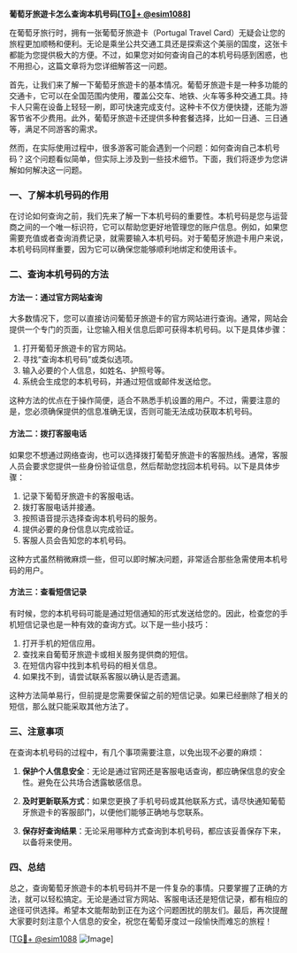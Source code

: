 **葡萄牙旅遊卡怎么查询本机号码[[TG💪+ @esim1088](https://t.me/s/esim1088)]**

在葡萄牙旅行时，拥有一张葡萄牙旅遊卡（Portugal Travel Card）无疑会让您的旅程更加顺畅和便利。无论是乘坐公共交通工具还是探索这个美丽的国度，这张卡都能为您提供极大的方便。不过，如果您对如何查询自己的本机号码感到困惑，也不用担心，这篇文章将为您详细解答这一问题。

首先，让我们来了解一下葡萄牙旅遊卡的基本情况。葡萄牙旅遊卡是一种多功能的交通卡，它可以在全国范围内使用，覆盖公交车、地铁、火车等多种交通工具。持卡人只需在设备上轻轻一刷，即可快速完成支付。这种卡不仅方便快捷，还能为游客节省不少费用。此外，葡萄牙旅遊卡还提供多种套餐选择，比如一日通、三日通等，满足不同游客的需求。

然而，在实际使用过程中，很多游客可能会遇到一个问题：如何查询自己本机号码？这个问题看似简单，但实际上涉及到一些技术细节。下面，我们将逐步为您讲解如何解决这一问题。

### 一、了解本机号码的作用

在讨论如何查询之前，我们先来了解一下本机号码的重要性。本机号码是您与运营商之间的一个唯一标识符，它可以帮助您更好地管理您的账户信息。例如，如果您需要充值或者查询消费记录，就需要输入本机号码。对于葡萄牙旅遊卡用户来说，本机号码同样重要，因为它可以确保您能够顺利地绑定和使用该卡。

### 二、查询本机号码的方法

#### 方法一：通过官方网站查询

大多数情况下，您可以直接访问葡萄牙旅遊卡的官方网站进行查询。通常，网站会提供一个专门的页面，让您输入相关信息后即可获得本机号码。以下是具体步骤：

1. 打开葡萄牙旅遊卡的官方网站。
2. 寻找“查询本机号码”或类似选项。
3. 输入必要的个人信息，如姓名、护照号等。
4. 系统会生成您的本机号码，并通过短信或邮件发送给您。

这种方法的优点在于操作简便，适合不熟悉手机设置的用户。不过，需要注意的是，您必须确保提供的信息准确无误，否则可能无法成功获取本机号码。

#### 方法二：拨打客服电话

如果您不想通过网络查询，也可以选择拨打葡萄牙旅遊卡的客服热线。通常，客服人员会要求您提供一些身份验证信息，然后帮助您找回本机号码。以下是具体步骤：

1. 记录下葡萄牙旅遊卡的客服电话。
2. 拨打客服电话并接通。
3. 按照语音提示选择查询本机号码的服务。
4. 提供必要的身份信息以完成验证。
5. 客服人员会告知您的本机号码。

这种方式虽然稍微麻烦一些，但可以即时解决问题，非常适合那些急需使用本机号码的用户。

#### 方法三：查看短信记录

有时候，您的本机号码可能是通过短信通知的形式发送给您的。因此，检查您的手机短信记录也是一种有效的查询方式。以下是一些小技巧：

1. 打开手机的短信应用。
2. 查找来自葡萄牙旅遊卡或相关服务提供商的短信。
3. 在短信内容中找到本机号码的相关信息。
4. 如果找不到，请尝试联系客服以确认是否遗漏。

这种方法简单易行，但前提是您需要保留之前的短信记录。如果已经删除了相关的短信，那么就只能采取其他方法了。

### 三、注意事项

在查询本机号码的过程中，有几个事项需要注意，以免出现不必要的麻烦：

1. **保护个人信息安全**：无论是通过官网还是客服电话查询，都应确保信息的安全性。避免在公共场合透露敏感信息。
   
2. **及时更新联系方式**：如果您更换了手机号码或其他联系方式，请尽快通知葡萄牙旅遊卡的客服部门，以便他们能够正确地与您联系。

3. **保存好查询结果**：无论采用哪种方式查询到本机号码，都应该妥善保存下来，以备将来使用。

### 四、总结

总之，查询葡萄牙旅遊卡的本机号码并不是一件复杂的事情。只要掌握了正确的方法，就可以轻松搞定。无论是通过官方网站、客服电话还是短信记录，都有相应的途径可供选择。希望本文能帮助到正在为这个问题困扰的朋友们。最后，再次提醒大家要时刻注意个人信息的安全，祝您在葡萄牙度过一段愉快而难忘的旅程！

[[TG💪+ @esim1088](https://t.me/s/esim1088) ![Image](https://i.postimg.cc/4NQfJmqS/Snipaste-2025-05-13-00-14-12.png)]